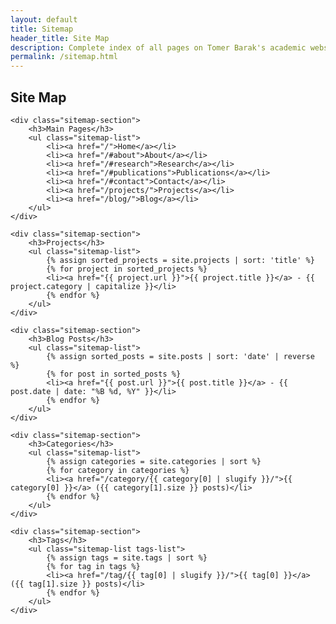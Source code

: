 ```yaml
---
layout: default
title: Sitemap
header_title: Site Map
description: Complete index of all pages on Tomer Barak's academic website including research topics, projects, blog posts, and contact information.
permalink: /sitemap.html
---
```


<div class="container">
    <h2 class="section-title">Site Map</h2>
    
    <div class="sitemap-section">
        <h3>Main Pages</h3>
        <ul class="sitemap-list">
            <li><a href="/">Home</a></li>
            <li><a href="/#about">About</a></li>
            <li><a href="/#research">Research</a></li>
            <li><a href="/#publications">Publications</a></li>
            <li><a href="/#contact">Contact</a></li>
            <li><a href="/projects/">Projects</a></li>
            <li><a href="/blog/">Blog</a></li>
        </ul>
    </div>
    
    <div class="sitemap-section">
        <h3>Projects</h3>
        <ul class="sitemap-list">
            {% assign sorted_projects = site.projects | sort: 'title' %}
            {% for project in sorted_projects %}
            <li><a href="{{ project.url }}">{{ project.title }}</a> - {{ project.category | capitalize }}</li>
            {% endfor %}
        </ul>
    </div>
    
    <div class="sitemap-section">
        <h3>Blog Posts</h3>
        <ul class="sitemap-list">
            {% assign sorted_posts = site.posts | sort: 'date' | reverse %}
            {% for post in sorted_posts %}
            <li><a href="{{ post.url }}">{{ post.title }}</a> - {{ post.date | date: "%B %d, %Y" }}</li>
            {% endfor %}
        </ul>
    </div>
    
    <div class="sitemap-section">
        <h3>Categories</h3>
        <ul class="sitemap-list">
            {% assign categories = site.categories | sort %}
            {% for category in categories %}
            <li><a href="/category/{{ category[0] | slugify }}/">{{ category[0] }}</a> ({{ category[1].size }} posts)</li>
            {% endfor %}
        </ul>
    </div>
    
    <div class="sitemap-section">
        <h3>Tags</h3>
        <ul class="sitemap-list tags-list">
            {% assign tags = site.tags | sort %}
            {% for tag in tags %}
            <li><a href="/tag/{{ tag[0] | slugify }}/">{{ tag[0] }}</a> ({{ tag[1].size }} posts)</li>
            {% endfor %}
        </ul>
    </div>
</div>

<style>
    .sitemap-section {
        margin-bottom: 40px;
    }
    
    .sitemap-section h3 {
        color: var(--secondary-color);
        margin-bottom: 15px;
        padding-bottom: 10px;
        border-bottom: 1px solid #eee;
    }
    
    .sitemap-list {
        list-style: none;
        padding-left: 15px;
    }
    
    .sitemap-list li {
        margin-bottom: 10px;
        position: relative;
        padding-left: 15px;
    }
    
    .sitemap-list li:before {
        content: '›';
        position: absolute;
        left: 0;
        color: var(--primary-color);
        font-weight: bold;
    }
    
    .tags-list {
        display: grid;
        grid-template-columns: repeat(auto-fill, minmax(200px, 1fr));
        gap: 10px;
    }
</style>
